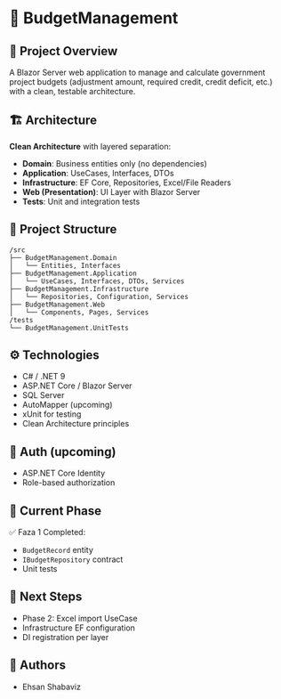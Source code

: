 # 📘 BudgetManagement

## 🎯 Project Overview

A Blazor Server web application to manage and calculate government project budgets (adjustment amount, required credit, credit deficit, etc.) with a clean, testable architecture.

## 🏗 Architecture

**Clean Architecture** with layered separation:

- **Domain**: Business entities only (no dependencies)
- **Application**: UseCases, Interfaces, DTOs
- **Infrastructure**: EF Core, Repositories, Excel/File Readers
- **Web (Presentation)**: UI Layer with Blazor Server
- **Tests**: Unit and integration tests

## 📂 Project Structure

```
/src
├── BudgetManagement.Domain
│   └── Entities, Interfaces
├── BudgetManagement.Application
│   └── UseCases, Interfaces, DTOs, Services
├── BudgetManagement.Infrastructure
│   └── Repositories, Configuration, Services
├── BudgetManagement.Web
│   └── Components, Pages, Services
/tests
└── BudgetManagement.UnitTests
```

## ⚙ Technologies

- C# / .NET 9
- ASP.NET Core / Blazor Server
- SQL Server
- AutoMapper (upcoming)
- xUnit for testing
- Clean Architecture principles

## 🔐 Auth (upcoming)

- ASP.NET Core Identity
- Role-based authorization

## 🚧 Current Phase

✅ Faza 1 Completed:

- `BudgetRecord` entity
- `IBudgetRepository` contract
- Unit tests

## 📌 Next Steps

- Phase 2: Excel import UseCase
- Infrastructure EF configuration
- DI registration per layer

## 👤 Authors

- Ehsan Shabaviz


